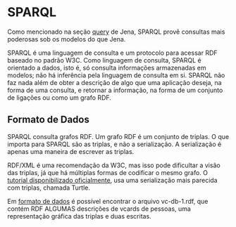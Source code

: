 # SPARQL
Como mencionado na seção [query](https://github.com/luksave/Jena-Tutorial/tree/master/RDF_Jena/Querys#consultas-em-modelos) de Jena, SPARQL provê consultas mais poderosas sob os modelos do que Jena.

SPARQL é uma linguagem de consulta e um protocolo para acessar RDF baseado no padrão W3C. Como linguagem de consulta, SPARQL é orientado a dados, isto é, só consulta informações armazenadas em modelos; não há inferência pela linguagem de consulta em si. SPARQL não faz nada além de obter a descrição de algo que uma aplicação deseja, na forma de uma consulta, e retornar a informação, na forma de um conjunto de ligações ou como um grafo RDF.

## Formato de Dados
SPARQL consulta grafos RDF. Um grafo RDF é um conjunto de triplas. O que importa para SPARQL são as triplas, e não a serialização. A serialização é apenas uma maneira de escrever as triplas. 

RDF/XML é uma recomendação da W3C, mas isso pode dificultar a visão das triplas, já que há múltiplas formas de codificar o mesmo grafo. O [tutorial disponibilizado oficialmente](https://jena.apache.org/tutorials/sparql_data_pt.html), usa uma serialização mais parecida com triplas, chamada Turtle.

Em [formato de dados](https://github.com/luksave/Jena-Tutorial/tree/master/RDF_SPARQL/Formato%20de%20Dados) é possível encontrar o arquivo vc-db-1.rdf, que contém RDF ALGUMAS descrições de vcards de pessoas, uma representação gráfica das triplas e duas escritas.



